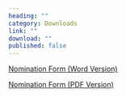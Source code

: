 ```yaml
---
heading: ""
category: Downloads
link: ""
download: ""
published: false
---
```


[Nomination Form (Word Version)](http://res.cloudinary.com/romsey-chamber/raw/upload/Charity_Nomination_form_gdob23.doc)

[Nomination Form (PDF Version)](http://res.cloudinary.com/romsey-chamber/raw/upload/Charity_Nomination_form_twv4if.pdf)

